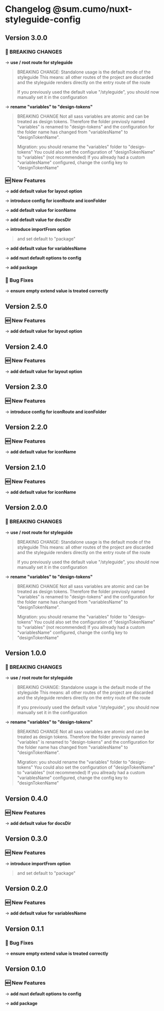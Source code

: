 # Changelog @sum.cumo/nuxt-styleguide-config

## Version 3.0.0

### 🚀  BREAKING CHANGES

→ **use / root route for styleguide**
> BREAKING CHANGE:
> Standalone usage is the default mode of the styleguide
> This means: all other routes of the project are discarded and the styleguide
> renders directly on the entry route of the route
> 
> If you previously used the default value "/styleguide", you should
> now manually set it in the configuration

→ **rename "variables" to "design-tokens"**
> BREAKING CHANGE
> Not all sass variables are atomic and can be treated as design tokens.
> Therefore the folder previosly named "variables" is renamed to "design-tokens"
> and the configuration for the folder name has changed from "variablesName" to
> "designTokenName".
> 
> Migration: you should rename the "variables" folder to "design-tokens"
> You could also set the configuration of "designTokenName" to "variables" (not recommended)
> If you allready had a custom "variablesName" configured, change the config key
> to "designTokenName"
> 
> 

### 🆕  New Features

→ **add default value for layout option**

→ **introduce config for iconRoute and iconFolder**

→ **add default value for iconName**

→ **add default value for docsDir**

→ **introduce importFrom option**
> and set default to "package"
> 
> 

→ **add default value for variablesName**

→ **add nuxt default options to config**

→ **add package**

### 🐞 Bug Fixes

→ **ensure empty extend value is treated correctly**


## Version 2.5.0

### 🆕  New Features

→ **add default value for layout option**


## Version 2.4.0

### 🆕  New Features

→ **add default value for layout option**


## Version 2.3.0

### 🆕  New Features

→ **introduce config for iconRoute and iconFolder**


## Version 2.2.0

### 🆕  New Features

→ **add default value for iconName**


## Version 2.1.0

### 🆕  New Features

→ **add default value for iconName**


## Version 2.0.0

### 🚀  BREAKING CHANGES

→ **use / root route for styleguide**
> BREAKING CHANGE:
> Standalone usage is the default mode of the styleguide
> This means: all other routes of the project are discarded and the styleguide
> renders directly on the entry route of the route
> 
> If you previously used the default value "/styleguide", you should
> now manually set it in the configuration

→ **rename "variables" to "design-tokens"**
> BREAKING CHANGE
> Not all sass variables are atomic and can be treated as design tokens.
> Therefore the folder previosly named "variables" is renamed to "design-tokens"
> and the configuration for the folder name has changed from "variablesName" to
> "designTokenName".
> 
> Migration: you should rename the "variables" folder to "design-tokens"
> You could also set the configuration of "designTokenName" to "variables" (not recommended)
> If you allready had a custom "variablesName" configured, change the config key
> to "designTokenName"
> 
> 


## Version 1.0.0

### 🚀  BREAKING CHANGES

→ **use / root route for styleguide**
> BREAKING CHANGE:
> Standalone usage is the default mode of the styleguide
> This means: all other routes of the project are discarded and the styleguide
> renders directly on the entry route of the route
> 
> If you previously used the default value "/styleguide", you should
> now manually set it in the configuration

→ **rename "variables" to "design-tokens"**
> BREAKING CHANGE
> Not all sass variables are atomic and can be treated as design tokens.
> Therefore the folder previosly named "variables" is renamed to "design-tokens"
> and the configuration for the folder name has changed from "variablesName" to
> "designTokenName".
> 
> Migration: you should rename the "variables" folder to "design-tokens"
> You could also set the configuration of "designTokenName" to "variables" (not recommended)
> If you allready had a custom "variablesName" configured, change the config key
> to "designTokenName"
> 
> 


## Version 0.4.0

### 🆕  New Features

→ **add default value for docsDir**


## Version 0.3.0

### 🆕  New Features

→ **introduce importFrom option**
> and set default to "package"
> 
> 


## Version 0.2.0

### 🆕  New Features

→ **add default value for variablesName**


## Version 0.1.1

### 🐞 Bug Fixes

→ **ensure empty extend value is treated correctly**


## Version 0.1.0

### 🆕  New Features

→ **add nuxt default options to config**

→ **add package**


